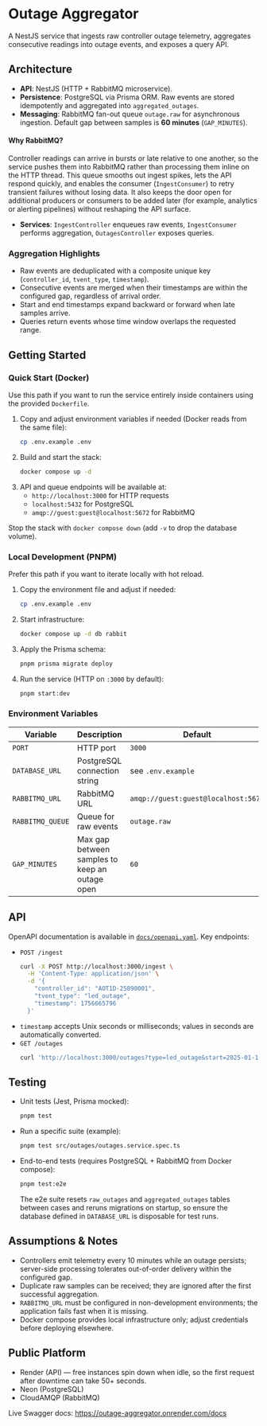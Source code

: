# Outage Aggregator

A NestJS service that ingests raw controller outage telemetry, aggregates consecutive readings into outage events, and exposes a query API.

## Architecture

- **API**: NestJS (HTTP + RabbitMQ microservice).
- **Persistence**: PostgreSQL via Prisma ORM. Raw events are stored idempotently and aggregated into `aggregated_outages`.
- **Messaging**: RabbitMQ fan-out queue `outage.raw` for asynchronous ingestion. Default gap between samples is **60 minutes** (`GAP_MINUTES`).

#### Why RabbitMQ?

Controller readings can arrive in bursts or late relative to one another, so the service pushes them into RabbitMQ rather than processing them inline on the HTTP thread. This queue smooths out ingest spikes, lets the API respond quickly, and enables the consumer (`IngestConsumer`) to retry transient failures without losing data. It also keeps the door open for additional producers or consumers to be added later (for example, analytics or alerting pipelines) without reshaping the API surface.
- **Services**: `IngestController` enqueues raw events, `IngestConsumer` performs aggregation, `OutagesController` exposes queries.

### Aggregation Highlights

- Raw events are deduplicated with a composite unique key (`controller_id`, `tvent_type`, `timestamp`).
- Consecutive events are merged when their timestamps are within the configured gap, regardless of arrival order.
- Start and end timestamps expand backward or forward when late samples arrive.
- Queries return events whose time window overlaps the requested range.

## Getting Started

### Quick Start (Docker)

Use this path if you want to run the service entirely inside containers using the provided `Dockerfile`.

1. Copy and adjust environment variables if needed (Docker reads from the same file):
   ```bash
   cp .env.example .env
   ```
2. Build and start the stack:
   ```bash
   docker compose up -d
   ```
3. API and queue endpoints will be available at:
   - `http://localhost:3000` for HTTP requests
   - `localhost:5432` for PostgreSQL
   - `amqp://guest:guest@localhost:5672` for RabbitMQ

Stop the stack with `docker compose down` (add `-v` to drop the database volume).

### Local Development (PNPM)

Prefer this path if you want to iterate locally with hot reload.

1. Copy the environment file and adjust if needed:
   ```bash
   cp .env.example .env
   ```
2. Start infrastructure:
   ```bash
   docker compose up -d db rabbit
   ```
3. Apply the Prisma schema:
   ```bash
   pnpm prisma migrate deploy
   ```
4. Run the service (HTTP on `:3000` by default):
   ```bash
   pnpm start:dev
   ```

### Environment Variables

| Variable         | Description                                    | Default                             |
| ---------------- | ---------------------------------------------- | ----------------------------------- |
| `PORT`           | HTTP port                                      | `3000`                              |
| `DATABASE_URL`   | PostgreSQL connection string                   | see `.env.example`                  |
| `RABBITMQ_URL`   | RabbitMQ URL                                   | `amqp://guest:guest@localhost:5672` |
| `RABBITMQ_QUEUE` | Queue for raw events                           | `outage.raw`                        |
| `GAP_MINUTES`    | Max gap between samples to keep an outage open | `60`                                |

## API

OpenAPI documentation is available in [`docs/openapi.yaml`](docs/openapi.yaml). Key endpoints:

- `POST /ingest`
  ```bash
  curl -X POST http://localhost:3000/ingest \
    -H 'Content-Type: application/json' \
    -d '{
      "controller_id": "AOT1D-25090001",
      "tvent_type": "led_outage",
      "timestamp": 1756665796
    }'
  ```
- `timestamp` accepts Unix seconds or milliseconds; values in seconds are automatically converted.
- `GET /outages`
  ```bash
  curl 'http://localhost:3000/outages?type=led_outage&start=2025-01-15T00:00:00Z&end=2025-01-16T00:00:00Z'
  ```

## Testing

- Unit tests (Jest, Prisma mocked):
  ```bash
  pnpm test
  ```
- Run a specific suite (example):
  ```bash
  pnpm test src/outages/outages.service.spec.ts
  ```
- End-to-end tests (requires PostgreSQL + RabbitMQ from Docker compose):
  ```bash
  pnpm test:e2e
  ```
  The e2e suite resets `raw_outages` and `aggregated_outages` tables between cases and reruns migrations on startup, so ensure the database defined in `DATABASE_URL` is disposable for test runs.

## Assumptions & Notes

- Controllers emit telemetry every 10 minutes while an outage persists; server-side processing tolerates out-of-order delivery within the configured gap.
- Duplicate raw samples can be received; they are ignored after the first successful aggregation.
- `RABBITMQ_URL` must be configured in non-development environments; the application fails fast when it is missing.
- Docker compose provides local infrastructure only; adjust credentials before deploying elsewhere.

## Public Platform

- Render (API) — free instances spin down when idle, so the first request after downtime can take 50+ seconds.
- Neon (PostgreSQL)
- CloudAMQP (RabbitMQ)

Live Swagger docs: https://outage-aggregator.onrender.com/docs
